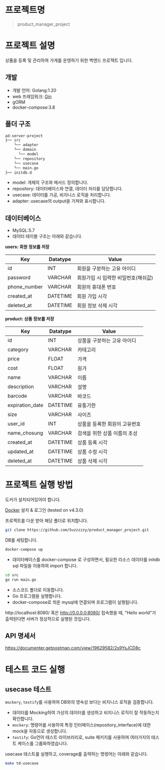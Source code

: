 # 프로젝트명 
> product_manager_project

# 프로젝트 설명
상품을 등록 및 관리하여 가게를 운영하기 위한 백엔드 프로젝트 입니다.

## 개발
- 개발 언어: Golang:1.20
- web 프레임워크: [Gin](https://github.com/gin-gonic/gin)
- gORM
- docker-compose:3.8

## 폴더 구조
```bash
ad-server-project
├── src
    └── adapter
    └── domain
      └── model
    └── repository
    └── usecase
    └── main.go
├── initdb.d

```
- model: 개체의 구조와 메서드 정의합니다.
- repository: 데이터베이스와 연결, 데이터 처리를 담당합니다.
- usecase: 데이터를 가공, 비지니스 로직을 처리합니다.
- adapter: usecase의 output을 가져와 표시합니다.

## 데이터베이스
- MySQL:5.7
- 데이터 테이블 구조는 아래와 같습니다.

**users: 회원 정보를 저장**

| Key            | Datatype | Value                                  |
|----------------|----------|----------------------------------------|
| id             | INT      | 회원을 구분하는 고유 아이디                        |
| password       | VARCHAR  | 회원가입 시 입력한 비밀번호(해쉬값)                   |
| phone_number   | VARCHAR  | 회원의 휴대폰 번호                             |
| created_at     | DATETIME | 회원 가입 시각                               |
| deleted_at     | DATETIME | 회원 정보 삭제 시각                            |

**product: 상품 정보를 저장**

| Key             | Datatype | Value            |
|-----------------|----------|------------------|
| id              | INT      | 상품을 구분하는 고유 아이디  |
| category        | VARCHAR  | 카테고리             |
| price           | FLOAT    | 가격               |
| cost            | FLOAT    | 원가               |
| name            | VARCHAR  | 이름               |
| description     | VARCHAR  | 설명               |
| barcode         | VARCHAR  | 바코드              |
| expiration_date | DATETIME | 유통기한             |
| size            | VARCHAR  | 사이즈              |
| user_id         | INT      | 상품을 등록한 회원의 고유번호 |
| name_chosung    | VARCHAR  | 검색을 위한 상품 이름의 초성 |
| created_at      | DATETIME | 상품 등록 시각         |
| updated_at      | DATETIME | 상품 수정 시각         |
| deleted_at      | DATETIME | 상품 삭제 시각         |

# 프로젝트 실행 방법
도커가 설치되어있어야 합니다.

[Docker](https://www.docker.com/get-started) 설치 & 로그인 (tested on v4.3.0)

프로젝트를 다운 받아 해당 폴더로 위치합니다.
```bash
git clone https://github.com/Suzzzzzy/product_manager_project.git
```

DB를 세팅합니다.
```bash
docker-compose up
```
- 데이터베이스를 docker-compose 로 구성하면서, 필요한 리소스 데이터를 initdb sql 파일을 이용하여 import 합니다.
```bash
cd src
go run main.go
```
- 소스코드 폴더로 이동합니다.
- Go 프로그램을 실행합니다.
- docker-compose로 띄운 mysql에 연결되며 프로그램이 실행됩니다.

http://localhost:8080/ 혹은 http://0.0.0.0:8080/ 접속했을 때, "Hello world"가 출력된다면 서버가 정상적으로 실행된 것입니다.

## API 명세서
https://documenter.getpostman.com/view/19629582/2s9YsJCD8c

# 테스트 코드 실행
## usecase 테스트
`mockery`, `testify`를 사용하여 DB와의 영속성 보다는 비지니스 로직을 검증합니다.
- 데이터를 Mocking하여 가상의 데이터를 생성하고 비지니스 로직이 잘 작동하는지 확인합니다.
- `mockery`: 명령어를 사용하여 특정 인터페이스(repository_interface)에 대한 mock을 자동으로 생성합니다.
- `testify`: Go언어 테스트 라이브러리로, suite 패키지를 사용하여 여러가지의 테스트 케이스를 그룹화하였습니다.

usecase 테스트를 실행하고, coverage를 출력하는 명령어는 아래와 같습니다.
```bash
make td-usecase
```